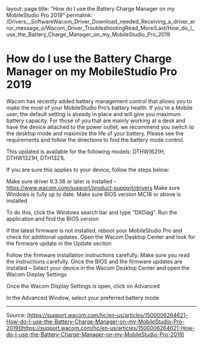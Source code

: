 layout: page
title: "How do I use the Battery Charge Manager on my MobileStudio Pro 2019"
permalink: /Drivers__SoftwareWacom_Driver_Download_needed_Receiving_a_driver_error_message_o/Wacom_Driver_TroubleshootingRead_More/Last/How_do_I_use_the_Battery_Charge_Manager_on_my_MobileStudio_Pro_2019

# How do I use the Battery Charge Manager on my MobileStudio Pro 2019

Wacom has recently added battery management control that allows you to make the most of your MobileStudio Pro’s battery health. If you’re a Mobile user, the default setting is already in place and will give you maximum battery capacity. For those of you that are mainly working at a desk and have the device attached to the power outlet, we recommend you switch to the desktop mode and maximize the life of your battery. Please see the requirements and follow the directions to find the battery mode control.


This updated is available for the following models: DTHW1621H, DTHW1321H, DTH1321L  


If you are sure this applies to your device, follow the steps below:  

Make sure driver 6.3.38 or later is installed - https://www.wacom.com/support/product-support/drivers
Make sure Windows is fully up to date.
Make sure BIOS version MC18 or above is installed

To do this, click the Windows search bar and type “DXDiag”. Run the application and find the BIOS version





If the latest firmware is not installed, reboot your MobileStudio Pro and check for additional updates.
Open the Wacom Desktop Center and look for the firmware update in the Update section



Follow the firmware installation instructions carefully. Make sure you read the instructions carefully.
Once the BIOS and the firmware updates are installed – Select your device in the Wacom Desktop Center and open the Wacom Display Settings



Once the Wacom Display Settings is open, click on Advanced



In the Advanced Window, select your preferred battery mode

---
Source: [https://support.wacom.com/hc/en-us/articles/1500006264621-How-do-I-use-the-Battery-Charge-Manager-on-my-MobileStudio-Pro-2019](https://support.wacom.com/hc/en-us/articles/1500006264621-How-do-I-use-the-Battery-Charge-Manager-on-my-MobileStudio-Pro-2019)

